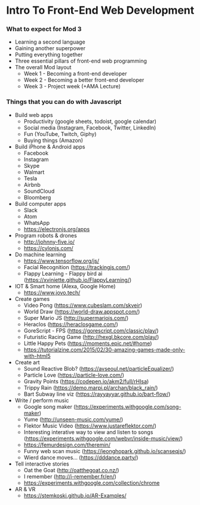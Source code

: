 # Intro To Front-End Web Development

### What to expect for Mod 3
* Learning a second language
* Gaining another superpower
* Putting everything together
* Three essential pillars of front-end web programming
* The overall Mod layout
	* Week 1 - Becoming a front-end developer
	* Week 2 - Becoming a better front-end developer
	* Week 3 - Project week (+AMA Lecture)

### Things that you can do with Javascript
* Build web apps
	* Productivity (google sheets, todoist, google calendar)
	* Social media (Instagram, Facebook, Twitter, LinkedIn)
	* Fun (YouTube, Twitch, Giphy)
	* Buying things (Amazon)
* Build iPhone & Android apps
	* Facebook
	* Instagram
	* Skype
	* Walmart
	* Tesla
	* Airbnb
	* SoundCloud
	* Bloomberg
* Build computer apps
	* Slack
	* Atom
	* WhatsApp
	* https://electronjs.org/apps
* Program robots & drones
	* http://johnny-five.io/
	* https://cylonjs.com/
* Do machine learning
	* https://www.tensorflow.org/js/
	* Facial Recognition (https://trackingjs.com/)
	* Flappy Learning - Flappy bird ai (https://xviniette.github.io/FlappyLearning/)
* IOT & Smart home (Alexa, Google Home)
	* https://www.jovo.tech/
* Create games
	* Video Pong (https://www.cubeslam.com/skveir)
	* World Draw (https://world-draw.appspot.com/)
	* Super Mario JS (http://supermariojs.com/)
	* Heraclos (https://heraclosgame.com/)
	* GoreScript - FPS (https://gorescript.com/classic/play/)
	* Futuristic Racing Game (http://hexgl.bkcore.com/play/)
	* Little Happy Pets (https://moments.epic.net/#home)
	* https://tutorialzine.com/2015/02/30-amazing-games-made-only-with-html5
* Create art
	* Sound Reactive Blob? (https://avseoul.net/particleEqualizer/)
	* Particle Love (https://particle-love.com/)
	* Gravity Points (https://codepen.io/akm2/full/rHIsa)
	* Trippy Rain (https://demo.marpi.pl/archan/black_rain/)
	* Bart Subway line viz (https://rayyayyar.github.io/bart-flow/)
* Write / perform music
	* Google song maker (https://experiments.withgoogle.com/song-maker)
	* Yume (http://unseen-music.com/yume/)
	* Flektor Music Video (https://www.justareflektor.com/)
	* Interesting interative way to view and listen to songs (https://experiments.withgoogle.com/webvr/inside-music/view/)
	* https://femurdesign.com/theremin/
	* Funny web scan music (https://jeonghopark.github.io/scanseqjs/)
	* Wierd dance moves... (https://dddance.party/)
* Tell interactive stories
	* Oat the Goat (http://oatthegoat.co.nz/)
	* I remember (http://i-remember.fr/en/)
	* https://experiments.withgoogle.com/collection/chrome
* AR & VR
	* https://stemkoski.github.io/AR-Examples/
